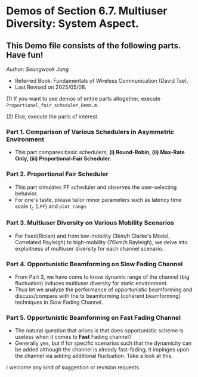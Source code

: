 # Demos of Section 6.7. Multiuser Diversity: System Aspect. 

## This Demo file consists of the following parts. Have fun!

*Author: Seongwook Jung*

- Referred Book: Fundamentals of Wireless Communication (David Tse).
- Last Revised on 2025/05/08.

(1) If you want to see demos of entire parts altogether, execute `Proportional_fair_scheduler_Demo.m`.

(2) Else, execute the parts of interest.


### Part 1. Comparison of Various Schedulers in Asymmetric Environment
- This part compares basic schedulers; **(i) Round-Robin, (ii) Max-Rate Only, (iii) Proportional-Fair Scheduler**.

### Part 2. Proportional Fair Scheduler
- This part simulates PF scheduler and observes the user-selecting behavior.
- For one's taste, please tailor minor parameters such as latency time scale $t_c$ (`LPF`) and `plot range`.

### Part 3. Multiuser Diversity on Various Mobility Scenarios
- For fixed(Rician) and from low-mobility (3km/h Clarke's Model, Correlated Rayleigh) to high-mobility (70km/h Rayleigh), we delve into exploitness of multiuser diversity for each channel scenario.

### Part 4. Opportunistic Beamforming on Slow Fading Channel
- From Part 3, we have come to know dynamic range of the channel (big fluctuation) induces multiuser diversity for static environment.
- Thus let we analyze the performance of opportunistic beamforming and discuss/compare with the tx beamforming (coherent beamforming) techniques in *Slow* Fading Channel.

### Part 5. Opportunistic Beamforming on Fast Fading Channel
- The natural question that arises is that does opportunistic scheme is useless when it comes to **Fast** Fading channel?
- Generally yes, but if for specific scenarios such that the dynamicity can be added although the channel is already fast-fading, it impinges upon the channel via adding additional fluctuation. Take a look at this.

I welcome any kind of suggestion or revision requests.
